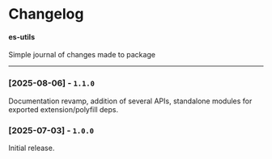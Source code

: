 # Changelog
#### es-utils

Simple journal of changes made to package

---

### [2025-08-06] - `1.1.0`

Documentation revamp, addition of several APIs, standalone modules for exported extension/polyfill deps.

### [2025-07-03] - `1.0.0`

Initial release.
